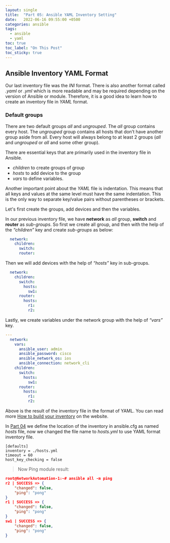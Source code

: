 ```yaml
---
layout: single
title:  "Part 05: Ansible YAML Inventory Setting"
date:   2022-06-16 09:55:00 +0500
categories: ansible
tags:
  - ansible
  - yaml
toc: true
toc_label: "On This Post"
toc_sticky: true
---
```


## Ansible Inventory YAML Format
Our last inventory file was the _INI_ format. There is also another format called _.yaml_ or _.yml_ which is more readable and may be required depending on the version of Ansible or module. Therefore, it is a good idea to learn how to create an inventory file in _YAML_ format.

### Default groups

There are two default groups _all_ and _ungrouped_. The _all_ group contains every host. The _ungrouped_ group contains all hosts that don’t have another group aside from all. Every host will always belong to at least 2 groups (_all_ and _ungrouped_ or _all_ and some other group).

There are essential keys that are primarily used in the inventory file in Ansible.

- _children_ to create groups of group
- _hosts_ to add device to the group
- _vars_ to define variables.

Another important point about the _YAML_ file is indentation. This means that all keys and values at the same level must have the same indentation. This is the only way to separate key/value pairs without parentheses or brackets.

Let's first create the groups, add devices and then the variables.

In our previous inventory file, we have **network** as _all_ group, **switch** and **router** as _sub-groups_. So first we create all group, and then with the help of the _“children”_ key and create _sub-groups_ as below:

```yml
  network:
    children:
      switch:
      router:
```

Then we will add devices with the help of _“hosts”_ key in sub-groups.

```yml
  network:
    children:
      switch:
        hosts:
          sw1:
      router:
        hosts:
          r1:
          r2:
```

Lastly, we create variables under the network group with the help of _“vars”_ key.

```yml
---
  network:
    vars:
      ansible_user: admin
      ansible_password: cisco
      ansible_network_os: ios
      ansible_connection: network_cli
    children:
      switch:
        hosts:
          sw1:
      router:
        hosts:
          r1:
          r2: 
```

Above is the result of the inventory file in the format of YAML. You can read more [How to build your inventory](https://docs.ansible.com/ansible/latest/user_guide/intro_inventory.html) on the website.

In [Part 04](https://sydasif.github.io/ansible/ansible-configuration/) we define the location of the inventory in ansible.cfg as named _hosts_ file, now we changed the file name to _hosts.yml_ to use YAML format inventory file.

```console
[defaults]
inventory = ./hosts.yml 
timeout = 60
host_key_checking = false
```

> Now Ping module result:

```JSON
root@NetworkAutomation-1:~# ansible all -m ping
r2 | SUCCESS => {
    "changed": false,
    "ping": "pong"
}
r1 | SUCCESS => {
    "changed": false,
    "ping": "pong"
}
sw1 | SUCCESS => {
    "changed": false,
    "ping": "pong"
}
```
